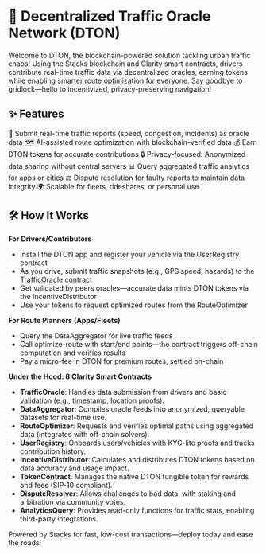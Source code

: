 # 🚗 Decentralized Traffic Oracle Network (DTON)

Welcome to DTON, the blockchain-powered solution tackling urban traffic chaos! Using the Stacks blockchain and Clarity smart contracts, drivers contribute real-time traffic data via decentralized oracles, earning tokens while enabling smarter route optimization for everyone. Say goodbye to gridlock—hello to incentivized, privacy-preserving navigation!

## ✨ Features

🚦 Submit real-time traffic reports (speed, congestion, incidents) as oracle data
🗺️ AI-assisted route optimization with blockchain-verified data
💰 Earn DTON tokens for accurate contributions
🔒 Privacy-focused: Anonymized data sharing without central servers
📊 Query aggregated traffic analytics for apps or cities
⚖️ Dispute resolution for faulty reports to maintain data integrity
🌍 Scalable for fleets, rideshares, or personal use

## 🛠 How It Works

**For Drivers/Contributors**

- Install the DTON app and register your vehicle via the UserRegistry contract
- As you drive, submit traffic snapshots (e.g., GPS speed, hazards) to the TrafficOracle contract
- Get validated by peers oracles—accurate data mints DTON tokens via the IncentiveDistributor
- Use your tokens to request optimized routes from the RouteOptimizer

**For Route Planners (Apps/Fleets)**

- Query the DataAggregator for live traffic feeds
- Call optimize-route with start/end points—the contract triggers off-chain computation and verifies results
- Pay a micro-fee in DTON for premium routes, settled on-chain

**Under the Hood: 8 Clarity Smart Contracts**

- **TrafficOracle**: Handles data submission from drivers and basic validation (e.g., timestamp, location proofs).
- **DataAggregator**: Compiles oracle feeds into anonymized, queryable datasets for real-time use.
- **RouteOptimizer**: Requests and verifies optimal paths using aggregated data (integrates with off-chain solvers).
- **UserRegistry**: Onboards users/vehicles with KYC-lite proofs and tracks contribution history.
- **IncentiveDistributor**: Calculates and distributes DTON tokens based on data accuracy and usage impact.
- **TokenContract**: Manages the native DTON fungible token for rewards and fees (SIP-10 compliant).
- **DisputeResolver**: Allows challenges to bad data, with staking and arbitration via community votes.
- **AnalyticsQuery**: Provides read-only functions for traffic stats, enabling third-party integrations.

Powered by Stacks for fast, low-cost transactions—deploy today and ease the roads!